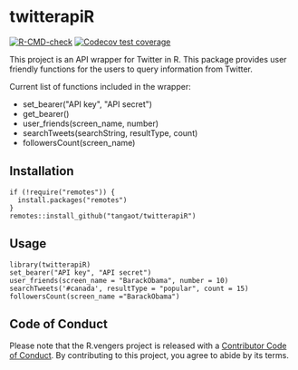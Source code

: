 # twitterapiR

<!-- badges: start -->
  [![R-CMD-check](https://github.com/tangaot/twitterapiR/workflows/R-CMD-check/badge.svg)](https://github.com/tangaot/twitterapiR/actions)
[![Codecov test coverage](https://codecov.io/gh/tangaot/twitterapiR/branch/main/graph/badge.svg)](https://app.codecov.io/gh/tangaot/twitterapiR?branch=main)
<!-- badges: end -->

This project is an API wrapper for Twitter in R. This package provides user friendly functions for the users to query information from Twitter. 

Current list of functions included in the wrapper:

* set_bearer("API key", "API secret")
* get_bearer()
* user_friends(screen_name, number)
* searchTweets(searchString, resultType, count)
* followersCount(screen_name)

## Installation

```{r}
if (!require("remotes")) {
  install.packages("remotes")
}
remotes::install_github("tangaot/twitterapiR")
```

## Usage
```{r}
library(twitterapiR)
set_bearer("API key", "API secret")
user_friends(screen_name = "BarackObama", number = 10)
searchTweets('#canada', resultType = "popular", count = 15)
followersCount(screen_name ="BarackObama")
```
## Code of Conduct

Please note that the R.vengers project is released with a [Contributor Code of Conduct](https://contributor-covenant.org/version/2/0/CODE_OF_CONDUCT.html). By contributing to this project, you agree to abide by its terms.
